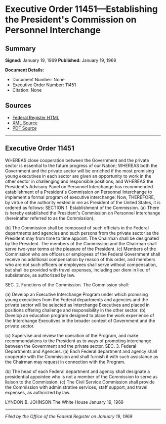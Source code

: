 # Executive Order 11451—Establishing the President's Commission on Personnel Interchange

## Summary

**Signed:** January 19, 1969
**Published:** January 19, 1969

**Document Details:**
- Document Number: None
- Executive Order Number: 11451
- Citation: None

## Sources
- [Federal Register HTML](https://www.presidency.ucsb.edu/documents/executive-order-11451-establishing-the-presidents-commission-personnel-interchange)
- [XML Source](None)
- [PDF Source](None)

---

## Executive Order 11451

WHEREAS close cooperation between the Government and the private sector is essential to the future progress of our Nation;
WHEREAS both the Government and the private sector will be enriched if the most promising young executives in each sector are given an opportunity to work in the other sector in challenging and responsible positions; and
WHEREAS the President's Advisory Panel on Personnel Interchange has recommended establishment of a President's Commission on Personnel Interchange to implement a formal program of executive interchange:
Now, THEREFORE, by virtue of the authority vested in me as President of the United States, it is ordered as follows:
SECTION 1. Establishment of the Commission. (a) There is hereby established the President's Commission on Personnel Interchange (hereinafter referred to as the Commission).

(b) The Commission shall be composed of such officials in the Federal departments and agencies and such persons from the private sector as the President may from time to time appoint. The Chairman shall be designated by the President. The members of the Commission and the Chairman shall serve two-year terms at the pleasure of the President.
(c) Members of the Commission who are officers or employees of the Federal Government shall receive no additional compensation by reason of this order, and members who are not such officers or employees shall serve without compensation, but shall be provided with travel expenses, including per diem in lieu of subsistence, as authorized by law.

SEC. 2. Functions of the Commission. The Commission shall:

(a) Develop an Executive Interchange Program under which promising young executives from the Federal departments and agencies and the private sector will be selected as Interchange Executives and placed in positions offering challenge and responsibility in the other sector.
(b) Develop an education program designed to place the work experience of the Interchange Executives in the broader context of Government and the private sector.

(c) Supervise and review the operation of the Program, and make recommendations to the President as to ways of promoting interchange between the Government and the private sector.
SEC. 3. Federal Departments and Agencies. (a) Each Federal department and agency shall cooperate with the Commission and shall furnish it with such assistance as the Chairman may request in connection with the Program.

(b) The head of each Federal department and agency shall designate a presidential appointee who is not a member of the Commission to serve as liaison to the Commission.
(c) The Civil Service Commission shall provide the Commission with administrative services, staff support, and travel expenses, as authorized by law.

LYNDON B. JOHNSON
The White House
January 19, 1969

---

*Filed by the Office of the Federal Register on January 19, 1969*
